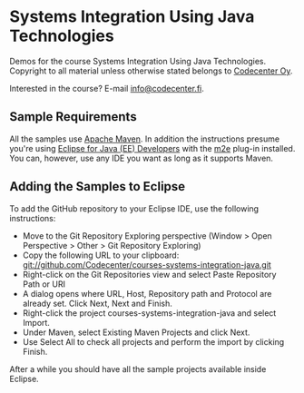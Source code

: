 Systems Integration Using Java Technologies
===========================================

Demos for the course Systems Integration Using Java Technologies. Copyright to all material unless otherwise stated belongs to [Codecenter Oy](http://www.codecenter.fi).

Interested in the course? E-mail info@codecenter.fi.

Sample Requirements
-------------------

All the samples use [Apache Maven](http://maven.apache.org). In addition the instructions 
presume you're using [Eclipse for Java (EE) Developers](http://www.eclipse.org) with the [m2e](http://www.eclipse.org/m2e) plug-in installed. 
You can, however, use any IDE you want as long as it supports
Maven.

Adding the Samples to Eclipse
-----------------------------

To add the GitHub repository to your Eclipse IDE, use the following instructions:

* Move to the Git Repository Exploring perspective (Window > Open Perspective > Other > Git Repository Exploring)
* Copy the following URL to your clipboard: <git://github.com/Codecenter/courses-systems-integration-java.git>
* Right-click on the Git Repositories view and select Paste Repository Path or URI
* A dialog opens where URL, Host, Repository path and Protocol are already set. Click Next, Next and Finish.
* Right-click the project courses-systems-integration-java and select Import.
* Under Maven, select Existing Maven Projects and click Next.  
* Use Select All to check all projects and perform the import by clicking Finish.

After a while you should have all the sample projects available inside Eclipse.
